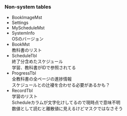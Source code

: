 ### Non-system tables

- BookImageMst
- Settings
- MyScheduleMst
- SystemInfo  
    OSのバージョン
- BookMst  
    教科書のリスト
- ScheduleTbl  
    終了分含めたスケジュール  
    学習、教科書がIDで参照されてる  
- ProgressTbl  
    全教科書の全ページの進捗情報  
    スケジュールとの辻褄を合わせる必要があるかも？  
- RecordTbl  
    学習のリスト  
    Scheduleカラムが文字化けしてるので現時点で意味不明  
    数値として読むと離散値に見えるけどマスクではなさそう  
